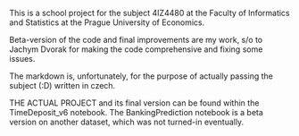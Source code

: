 This is a school project for the subject 4IZ4480 at the Faculty of Informatics and Statistics at the Prague University of Economics.

Beta-version of the code and final improvements are my work, s/o to Jachym Dvorak for making the code comprehensive and fixing some issues.

The markdown is, unfortunately, for the purpose of actually passing the subject (:D) written in czech. 

THE ACTUAL PROJECT and its final version can be found within the TimeDeposit_v6 notebook.
The BankingPrediction notebook is a beta version on another dataset, which was not turned-in eventually.
